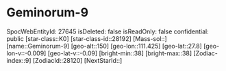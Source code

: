 ﻿---
location: [27.8,111.425,150]
type: Station
tags:
- astro/Star

---

# Geminorum-9

SpocWebEntityId: 27645
isDeleted: false
isReadOnly: false
confidential: public
[star-class::K0]
[star-class-id::28192]
[Mass-sol::]
[name::Geminorum-9]
[geo-alt::150]
[geo-lon::111.425]
[geo-lat::27.8]
[geo-lon-v::-0.009]
[geo-lat-v::-0.09]
[bright-min::38]
[bright-max::38]
[Zodiac-index::9]
[ZodiacId::28120]
[NextStarId::]

